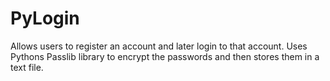 # PyLogin
Allows users to register an account and later login to that account. Uses Pythons Passlib library to encrypt the passwords and then stores them in a text file.
